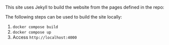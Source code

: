 This site uses Jekyll to build the website from the pages defined in the repo:

The following steps can be used to build the site locally:
1. `docker compose build`
2. `docker compose up`
3. Access `http://localhost:4000`